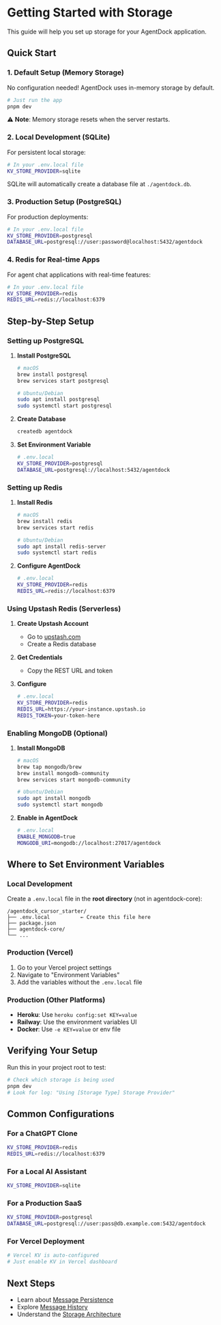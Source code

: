 # Getting Started with Storage

This guide will help you set up storage for your AgentDock application.

## Quick Start

### 1. Default Setup (Memory Storage)

No configuration needed! AgentDock uses in-memory storage by default.

```bash
# Just run the app
pnpm dev
```

⚠️ **Note**: Memory storage resets when the server restarts.

### 2. Local Development (SQLite)

For persistent local storage:

```bash
# In your .env.local file
KV_STORE_PROVIDER=sqlite
```

SQLite will automatically create a database file at `./agentdock.db`.

### 3. Production Setup (PostgreSQL)

For production deployments:

```bash
# In your .env.local file
KV_STORE_PROVIDER=postgresql
DATABASE_URL=postgresql://user:password@localhost:5432/agentdock
```

### 4. Redis for Real-time Apps

For agent chat applications with real-time features:

```bash
# In your .env.local file
KV_STORE_PROVIDER=redis
REDIS_URL=redis://localhost:6379
```

## Step-by-Step Setup

### Setting up PostgreSQL

1. **Install PostgreSQL**
   ```bash
   # macOS
   brew install postgresql
   brew services start postgresql

   # Ubuntu/Debian
   sudo apt install postgresql
   sudo systemctl start postgresql
   ```

2. **Create Database**
   ```bash
   createdb agentdock
   ```

3. **Set Environment Variable**
   ```bash
   # .env.local
   KV_STORE_PROVIDER=postgresql
   DATABASE_URL=postgresql://localhost:5432/agentdock
   ```

### Setting up Redis

1. **Install Redis**
   ```bash
   # macOS
   brew install redis
   brew services start redis

   # Ubuntu/Debian
   sudo apt install redis-server
   sudo systemctl start redis
   ```

2. **Configure AgentDock**
   ```bash
   # .env.local
   KV_STORE_PROVIDER=redis
   REDIS_URL=redis://localhost:6379
   ```

### Using Upstash Redis (Serverless)

1. **Create Upstash Account**
   - Go to [upstash.com](https://upstash.com)
   - Create a Redis database

2. **Get Credentials**
   - Copy the REST URL and token

3. **Configure**
   ```bash
   # .env.local
   KV_STORE_PROVIDER=redis
   REDIS_URL=https://your-instance.upstash.io
   REDIS_TOKEN=your-token-here
   ```

### Enabling MongoDB (Optional)

1. **Install MongoDB**
   ```bash
   # macOS
   brew tap mongodb/brew
   brew install mongodb-community
   brew services start mongodb-community

   # Ubuntu/Debian
   sudo apt install mongodb
   sudo systemctl start mongodb
   ```

2. **Enable in AgentDock**
   ```bash
   # .env.local
   ENABLE_MONGODB=true
   MONGODB_URI=mongodb://localhost:27017/agentdock
   ```

## Where to Set Environment Variables

### Local Development

Create a `.env.local` file in the **root directory** (not in agentdock-core):

```
/agentdock_cursor_starter/
├── .env.local          ← Create this file here
├── package.json
├── agentdock-core/
└── ...
```

### Production (Vercel)

1. Go to your Vercel project settings
2. Navigate to "Environment Variables"
3. Add the variables without the `.env.local` file

### Production (Other Platforms)

- **Heroku**: Use `heroku config:set KEY=value`
- **Railway**: Use the environment variables UI
- **Docker**: Use `-e KEY=value` or env file

## Verifying Your Setup

Run this in your project root to test:

```bash
# Check which storage is being used
pnpm dev
# Look for log: "Using [Storage Type] Storage Provider"
```

## Common Configurations

### For a ChatGPT Clone
```bash
KV_STORE_PROVIDER=redis
REDIS_URL=redis://localhost:6379
```

### For a Local AI Assistant
```bash
KV_STORE_PROVIDER=sqlite
```

### For a Production SaaS
```bash
KV_STORE_PROVIDER=postgresql
DATABASE_URL=postgresql://user:pass@db.example.com:5432/agentdock
```

### For Vercel Deployment
```bash
# Vercel KV is auto-configured
# Just enable KV in Vercel dashboard
```

## Next Steps

- Learn about [Message Persistence](./message-persistence.md)
- Explore [Message History](./message-history.md)
- Understand the [Storage Architecture](./README.md) 
